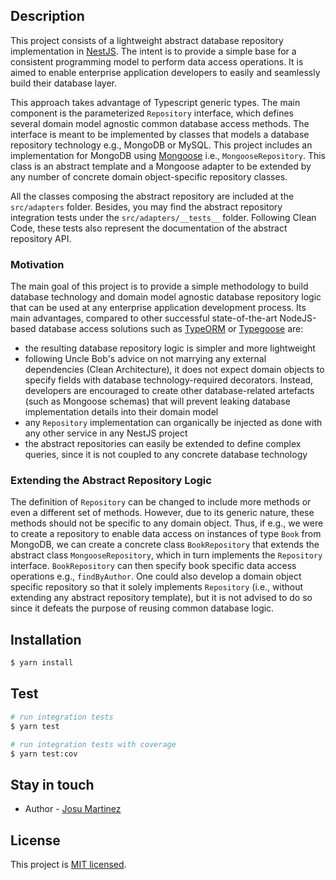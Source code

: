 ## Description

This project consists of a lightweight abstract database repository implementation
in [NestJS](https://github.com/nestjs/nest). The intent is to provide a simple base for a consistent programming model
to perform data access operations. It is aimed to enable enterprise application developers to easily and seamlessly
build their database layer.

This approach takes advantage of Typescript generic types. The main component is the parameterized `Repository` interface, which defines several domain model agnostic common database access methods. The interface is meant to be implemented by classes that models a database repository technology e.g., MongoDB or MySQL. This project includes an implementation for MongoDB using [Mongoose](https://mongoosejs.com/) i.e., `MongooseRepository`. This class is an abstract template and a Mongoose adapter to be extended by any number of concrete domain object-specific repository classes.

All the classes composing the abstract repository are included at the `src/adapters` folder. Besides, you may find
the abstract repository integration tests under the `src/adapters/__tests__` folder. Following Clean Code, these
tests also represent the documentation of the abstract repository API.

### Motivation

The main goal of this project is to provide a simple methodology to build database technology and domain model agnostic
database repository logic that can be used at any enterprise application development process. Its main advantages,
compared to other successful state-of-the-art NodeJS-based database access solutions such as
[TypeORM](https://typeorm.io/) or [Typegoose](https://typegoose.github.io/typegoose/) are:

- the resulting database repository logic is simpler and more lightweight
- following Uncle Bob's advice on not marrying any external dependencies (Clean Architecture), it does not expect domain
  objects to specify fields with database technology-required decorators. Instead, developers are encouraged to create
  other database-related artefacts (such as Mongoose schemas) that will prevent leaking database implementation details
  into their domain model
- any `Repository` implementation can organically be injected as done with any other service in any NestJS project
- the abstract repositories can easily be extended to define complex queries, since it is not coupled to any concrete
  database technology

### Extending the Abstract Repository Logic

The definition of `Repository` can be changed to include more methods or even a different set of methods. However,
due to its generic nature, these methods should not be specific to any domain object. Thus, if e.g., we were to create a
repository to enable data access on instances of type `Book` from MongoDB, we can create a concrete
class `BookRepository` that extends the abstract class `MongooseRepository`, which in turn implements
the `Repository` interface. `BookRepository` can then specify book specific data access operations
e.g., `findByAuthor`. One could also develop a domain object specific repository so that it solely
implements `Repository` (i.e., without extending any abstract repository template), but it is not advised to do so
since it defeats the purpose of reusing common database logic.

## Installation

```bash
$ yarn install
```

## Test

```bash
# run integration tests
$ yarn test

# run integration tests with coverage
$ yarn test:cov
```

## Stay in touch

- Author - [Josu Martinez](https://es.linkedin.com/in/josumartinez)

## License

This project is [MIT licensed](LICENSE).
